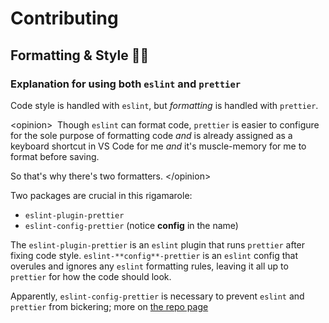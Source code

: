 # Contributing

## Formatting & Style 👨‍🎨

### Explanation for using both `eslint` and `prettier`

Code style is handled with `eslint`, but _formatting_ is handled with `prettier`.

\<opinion>&nbsp;
Though `eslint` can format code, `prettier` is easier to configure for the sole purpose of formatting code _and_ is already assigned as a keyboard shortcut in VS Code for me _and_ it's muscle-memory for me to format before saving.

So that's why there's two formatters.
\</opinion>

Two packages are crucial in this rigamarole:

- `eslint-plugin-prettier`
- `eslint-config-prettier` (notice **config** in the name)

The `eslint-plugin-prettier` is an `eslint` plugin that runs `prettier` after fixing code style. `eslint-**config**-prettier` is an `eslint` config that overules and ignores any `eslint` formatting rules, leaving it all up to `prettier` for how the code should look.

Apparently, `eslint-config-prettier` is necessary to prevent `eslint` and `prettier` from bickering; more on [the repo page](https://github.com/prettier/eslint-plugin-prettier#recommended-configuration)
